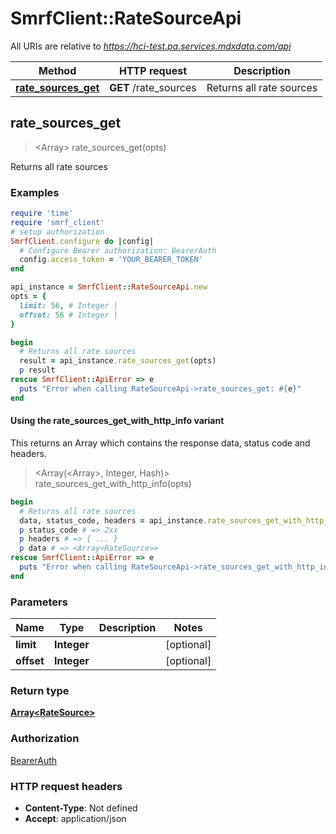 # SmrfClient::RateSourceApi

All URIs are relative to *https://hci-test.pa.services.mdxdata.com/api*

| Method | HTTP request | Description |
| ------ | ------------ | ----------- |
| [**rate_sources_get**](RateSourceApi.md#rate_sources_get) | **GET** /rate_sources | Returns all rate sources |


## rate_sources_get

> <Array<RateSource>> rate_sources_get(opts)

Returns all rate sources

### Examples

```ruby
require 'time'
require 'smrf_client'
# setup authorization
SmrfClient.configure do |config|
  # Configure Bearer authorization: BearerAuth
  config.access_token = 'YOUR_BEARER_TOKEN'
end

api_instance = SmrfClient::RateSourceApi.new
opts = {
  limit: 56, # Integer | 
  offset: 56 # Integer | 
}

begin
  # Returns all rate sources
  result = api_instance.rate_sources_get(opts)
  p result
rescue SmrfClient::ApiError => e
  puts "Error when calling RateSourceApi->rate_sources_get: #{e}"
end
```

#### Using the rate_sources_get_with_http_info variant

This returns an Array which contains the response data, status code and headers.

> <Array(<Array<RateSource>>, Integer, Hash)> rate_sources_get_with_http_info(opts)

```ruby
begin
  # Returns all rate sources
  data, status_code, headers = api_instance.rate_sources_get_with_http_info(opts)
  p status_code # => 2xx
  p headers # => { ... }
  p data # => <Array<RateSource>>
rescue SmrfClient::ApiError => e
  puts "Error when calling RateSourceApi->rate_sources_get_with_http_info: #{e}"
end
```

### Parameters

| Name | Type | Description | Notes |
| ---- | ---- | ----------- | ----- |
| **limit** | **Integer** |  | [optional] |
| **offset** | **Integer** |  | [optional] |

### Return type

[**Array&lt;RateSource&gt;**](RateSource.md)

### Authorization

[BearerAuth](../README.md#BearerAuth)

### HTTP request headers

- **Content-Type**: Not defined
- **Accept**: application/json

